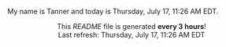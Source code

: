 My name is Tanner and today is Thursday, July 17, 11:26 AM EDT.

<p align="center">This <i>README</i> file is generated <b>every 3 hours</b>!</br>Last refresh: Thursday, July 17, 11:26 AM EDT<br /></p>
